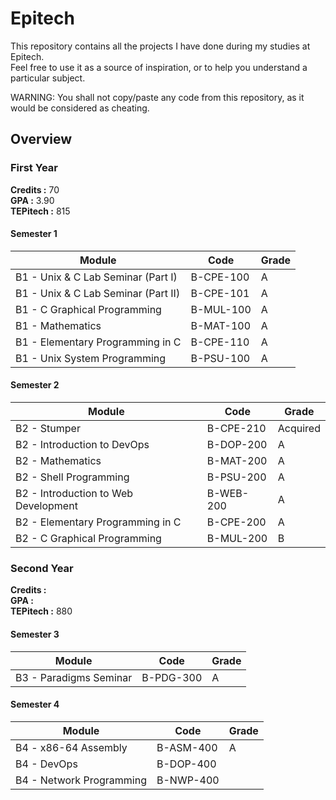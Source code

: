 # Epitech

This repository contains all the projects I have done during my studies at Epitech.  
Feel free to use it as a source of inspiration, or to help you understand a particular subject.  

WARNING: You shall not copy/paste any code from this repository, as it would be considered as cheating.

## Overview

### First Year

**Credits :** 70  
**GPA :** 3.90  
**TEPitech :** 815

#### Semester 1

| Module | Code | Grade |
|--------|------|-------|
| B1 - Unix & C Lab Seminar (Part I) | B-CPE-100 | A |
| B1 - Unix & C Lab Seminar (Part II) | B-CPE-101 | A |
| B1 - C Graphical Programming | B-MUL-100 | A |
| B1 - Mathematics | B-MAT-100 | A |
| B1 - Elementary Programming in C | B-CPE-110 | A |
| B1 - Unix System Programming | B-PSU-100 | A |

#### Semester 2

| Module | Code | Grade |
|--------|------|-------|
| B2 - Stumper | B-CPE-210 | Acquired |
| B2 - Introduction to DevOps | B-DOP-200 | A |
| B2 - Mathematics | B-MAT-200 | A |
| B2 - Shell Programming | B-PSU-200 | A |
| B2 - Introduction to Web Development | B-WEB-200 | A |
| B2 - Elementary Programming in C | B-CPE-200 | A |
| B2 - C Graphical Programming | B-MUL-200 | B |

### Second Year

**Credits :**  
**GPA :**  
**TEPitech :** 880

#### Semester 3

| Module | Code | Grade |
|--------|------|-------|
| B3 - Paradigms Seminar | B-PDG-300 | A |

#### Semester 4

| Module | Code | Grade |
|--------|------|-------|
| B4 - x86-64 Assembly | B-ASM-400 | A |
| B4 - DevOps | B-DOP-400 | |
| B4 - Network Programming | B-NWP-400 | |
